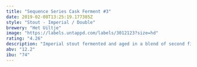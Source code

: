 ```yaml
---
title: "Sequence Series Cask Ferment #3"
date: 2019-02-08T13:25:19.177385Z
style: "Stout - Imperial / Double"
brewery: "Het Uiltje"
image: "https://labels.untappd.com/labels/3012123?size=hd"
rating: "4.26"
description: "Imperial stout fermented and aged in a blend of second fill scottish speyside whisky casks. Subtle wood and whisky character. Aged with vanilla, coffee beans and maple syrup."
abv: "12.2"
ibu: "74"
---
```

